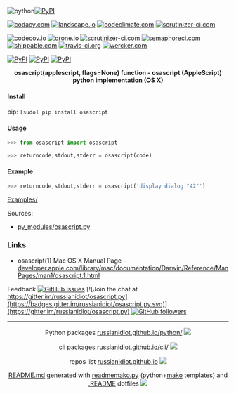 ![python](https://img.shields.io/badge/language-python-blue.svg)[![PyPI](https://img.shields.io/pypi/pyversions/osascript.svg)](https://pypi.python.org/pypi/osascript)

[![codacy.com](https://api.codacy.com/project/badge/Grade/3e30e0c2134544ddb7a70848b19f43de)](https://www.codacy.com/app/russianidiot-github/osascript-py/dashboard)
[![landscape.io](https://landscape.io/github/russianidiot/osascript.py/master/landscape.svg?style=flat)](https://landscape.io/github/russianidiot/osascript.py)
[![codeclimate.com](https://codeclimate.com/github/russianidiot/osascript.py/badges/gpa.svg)](https://codeclimate.com/github/russianidiot/osascript.py)
[![scrutinizer-ci.com](https://scrutinizer-ci.com/g/russianidiot/osascript.py/badges/quality-score.png?b=master)](https://scrutinizer-ci.com/g/russianidiot/osascript.py/)

[![codecov.io](https://codecov.io/github/russianidiot/osascript.py/coverage.svg?branch=master)](https://codecov.io/github/russianidiot/osascript.py?branch=master)
[![drone.io](https://drone.io/github.com/russianidiot/osascript.py/status.png)](https://drone.io/github.com/russianidiot/osascript.py)
[![scrutinizer-ci.com](https://scrutinizer-ci.com/g/russianidiot/osascript.py/badges/build.png?b=master)](https://scrutinizer-ci.com/g/russianidiot/osascript.py/)
[![semaphoreci.com](https://semaphoreci.com/api/v1/russianidiot/osascript-py/branches/master/shields_badge.svg)](https://semaphoreci.com/russianidiot/osascript-py)
[![shippable.com](https://api.shippable.com/projects/57068cbb2a8192902e1bbbd1/badge?branch=master)](https://app.shippable.com/projects/57068cbb2a8192902e1bbbd1)
[![travis-ci.org](https://travis-ci.org/russianidiot/osascript.py.svg)](https://travis-ci.org/russianidiot/osascript.py)
[![wercker.com](https://app.wercker.com/status/9b568382fe980d02e6b671e3e1a3c434/s/master)](https://app.wercker.com/#applications/570bf18c3f1a891374046873)

[![PyPI](https://img.shields.io/pypi/v/osascript.svg)](https://pypi.python.org/pypi/osascript)
[![PyPI](https://img.shields.io/pypi/dm/osascript.svg)](https://pypi.python.org/pypi/osascript)
[![PyPI](https://img.shields.io/pypi/dd/osascript.svg)](https://pypi.python.org/pypi/osascript)

<p align="center">
    <b>osascript(applescript, flags=None) function - osascript (AppleScript) python implementation (OS X)</b>
</p>

#### Install

pip: 
`[sudo] pip install osascript`

#### Usage

```python
>>> from osascript import osascript

>>> returncode,stdout,stderr = osascript(code)

```

#### Example

```python
>>> returncode,stdout,stderr = osascript('display dialog "42"')

```

[Examples/](https://github.com/russianidiot/osascript.py/tree/master/Examples)

Sources:
*	[py_modules/osascript.py](https://github.com/russianidiot/osascript.py/blob/master/py_modules/osascript.py)

### Links

*	osascript(1) Mac OS X Manual Page - [developer.apple.com/library/mac/documentation/Darwin/Reference/ManPages/man1/osascript.1.html](https://developer.apple.com/library/mac/documentation/Darwin/Reference/ManPages/man1/osascript.1.html)

Feedback
[![GitHub issues](https://img.shields.io/github/issues/russianidiot/osascript.py.svg)](https://github.com/russianidiot/osascript.py/issues)
[![Join the chat at https://gitter.im/russianidiot/osascript.py](https://badges.gitter.im/russianidiot/osascript.py.svg)](https://gitter.im/russianidiot/osascript.py)
[![GitHub followers](https://img.shields.io/github/followers/russianidiot.svg?style=social&label=Follow)](https://github.com/russianidiot)

* * *

<p align="center">
	Python packages <a href="http://russianidiot.github.io/python/">russianidiot.github.io/python/</a>
	<img src="http://russianidiot.github.io/images/python/16.png" />
</p>
<p align="center">
	cli packages <a href="http://russianidiot.github.io/python/">russianidiot.github.io/cli/</a>
<img src="http://russianidiot.github.io/images/cli/16.png" />
</p>

<p align="center">
	repos list <a href="http://russianidiot.github.io/">russianidiot.github.io</a> <img src="http://russianidiot.github.io/images/star/16.png" />
</p>

<p align="center">
	<a href="https://raw.githubusercontent.com/russianidiot/osascript.py/master/README.md">README.md</a> generated with <a href="https://github.com/russianidiot/readme-mako.py">readmemako.py</a> (python+<a href="http://www.makotemplates.org/">mako</a> templates) and <a href="https://github.com/russianidiot-dotfiles/.README">.README</a> dotfiles 
<img src="http://russianidiot.github.io/images/book/16.png">
</p>
